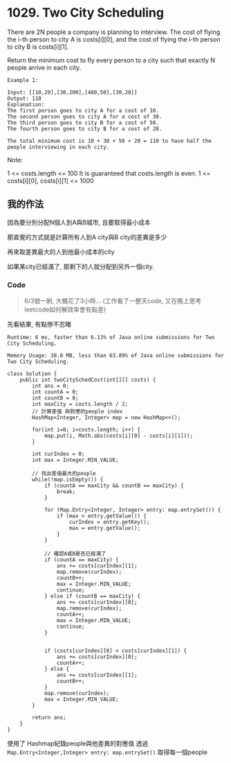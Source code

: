 # 1029. Two City Scheduling

There are 2N people a company is planning to interview. The cost of flying the i-th person to city A is costs[i][0], and the cost of flying the i-th person to city B is costs[i][1].

Return the minimum cost to fly every person to a city such that exactly N people arrive in each city.

 
```
Example 1:

Input: [[10,20],[30,200],[400,50],[30,20]]
Output: 110
Explanation: 
The first person goes to city A for a cost of 10.
The second person goes to city A for a cost of 30.
The third person goes to city B for a cost of 50.
The fourth person goes to city B for a cost of 20.

The total minimum cost is 10 + 30 + 50 + 20 = 110 to have half the people interviewing in each city.
 ```

Note:

1 <= costs.length <= 100
It is guaranteed that costs.length is even.
1 <= costs[i][0], costs[i][1] <= 1000

## 我的作法

因為要分別分配N個人到A與B城市, 且要取得最小成本

那直覺的方式就是計算所有人到A city與B city的差異是多少

再來取差異最大的人到他最小成本的city

如果某city已經滿了, 那剩下的人就分配到另外一個city.


### Code

> 6/3號一刷, 大概花了3小時... (工作看了一整天code, 又在晚上思考leetcode如何解效率會有點差)

先看結果, 有點慘不忍睹

```
Runtime: 6 ms, faster than 6.13% of Java online submissions for Two City Scheduling.

Memory Usage: 38.8 MB, less than 63.89% of Java online submissions for Two City Scheduling.
```

```java=
class Solution {
    public int twoCitySchedCost(int[][] costs) {
        int ans = 0;
        int countA = 0;
        int countB = 0;
        int maxCity = costs.length / 2;
        // 計算差值 與對應的people index
        HashMap<Integer, Integer> map = new HashMap<>();

        for(int i=0; i<costs.length; i++) {
            map.put(i, Math.abs(costs[i][0] - costs[i][1]));
        }

        int curIndex = 0;
        int max = Integer.MIN_VALUE;

        // 找出差值最大的people
        while(!map.isEmpty()) {
            if (countA == maxCity && countB == maxCity) {
                break;
            }

            for (Map.Entry<Integer, Integer> entry: map.entrySet()) {
                if (max < entry.getValue()) {
                    curIndex = entry.getKey();
                    max = entry.getValue();
                }
            }

            // 確認A或B是否已經滿了
            if (countA == maxCity) {
                ans += costs[curIndex][1];
                map.remove(curIndex);
                countB++;
                max = Integer.MIN_VALUE;
                continue;
            } else if (countB == maxCity) {
                ans += costs[curIndex][0];
                map.remove(curIndex);
                countA++;
                max = Integer.MIN_VALUE;
                continue;
            }


            if (costs[curIndex][0] < costs[curIndex][1]) {
                ans += costs[curIndex][0];
                countA++;
            } else {
                ans += costs[curIndex][1];
                countB++;
            }
            map.remove(curIndex);
            max = Integer.MIN_VALUE;
        }

        return ans;
    }
}
```

使用了 Hashmap紀錄people與他差異的對應值
透過 `Map.Entry<Integer,Integer> entry: map.entrySet()` 取得每一個people
